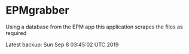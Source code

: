 # EPMgrabber
Using a database from the EPM app this application scrapes the files as required


Latest backup: Sun Sep 8 03:45:02 UTC 2019
